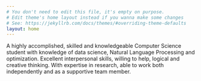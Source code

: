 ```yaml
---
# You don't need to edit this file, it's empty on purpose.
# Edit theme's home layout instead if you wanna make some changes
# See: https://jekyllrb.com/docs/themes/#overriding-theme-defaults
layout: home
---
```


A highly accomplished, skilled and knowledgeable Computer Science student with knowledge of data science, Natural Language Processing and optimization. Excellent interpersonal skills, willing to help, logical and creative thinking. With expertise in research, able to work both independently and as a supportive team member.  






